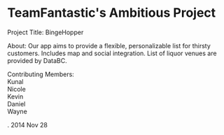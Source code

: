 TeamFantastic's Ambitious Project
=============

Project Title: BingeHopper

About: Our app aims to provide a flexible, personalizable list for thirsty customers. Includes map and social integration. List of liquor venues are provided by DataBC.

Contributing Members:
<br>Kunal
<br>Nicole
<br>Kevin
<br>Daniel
<br>Wayne

. 2014 Nov 28

